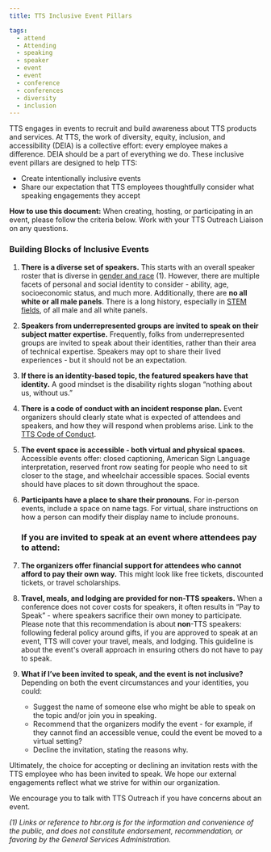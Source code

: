 ```yaml
---
title: TTS Inclusive Event Pillars

tags:
  - attend
  - Attending
  - speaking
  - speaker
  - event
  - event
  - conference
  - conferences
  - diversity
  - inclusion
---
```


TTS engages in events to recruit and build awareness about TTS products and services. At TTS, the work of diversity, equity, inclusion, and accessibility (DEIA) is a collective effort: every employee makes a difference. DEIA should be a part of everything we do. These inclusive event pillars are designed to help TTS:

- Create intentionally inclusive events
- Share our expectation that TTS employees thoughtfully consider what speaking engagements they accept

**How to use this document:** When creating, hosting, or participating in an event, please follow the criteria below. Work with your TTS Outreach Liaison on any questions.

### Building Blocks of Inclusive Events

1. **There is a diverse set of speakers.** This starts with an overall speaker roster that is diverse in [gender and race](https://hbr.org/2019/09/what-it-will-take-to-improve-diversity-at-conferences) (1). However, there are multiple facets of personal and social identity to consider - ability, age, socioeconomic status, and much more. Additionally, there are **no all white or all male panels**. There is a long history, especially in [STEM fields](https://www.nih.gov/about-nih/who-we-are/nih-director/statements/time-end-manel-tradition), of all male and all white panels.
2. **Speakers from underrepresented groups are invited to speak on their subject matter expertise.** Frequently, folks from underrepresented groups are invited to speak about their identities, rather than their area of technical expertise. Speakers may opt to share their lived experiences - but it should not be an expectation.
3. **If there is an identity-based topic, the featured speakers have that identity.** A good mindset is the disability rights slogan “nothing about us, without us.”
4. **There is a code of conduct with an incident response plan.** Event organizers should clearly state what is expected of attendees and speakers, and how they will respond when problems arise. Link to the [TTS Code of Conduct]({{site.baseurl}}/about-us/code-of-conduct/).
5. **The event space is accessible - both virtual and physical spaces.** Accessible events offer: closed captioning, American Sign Language interpretation, reserved front row seating for people who need to sit closer to the stage, and wheelchair accessible spaces. Social events should have places to sit down throughout the space.
6. **Participants have a place to share their pronouns.** For in-person events, include a space on name tags. For virtual, share instructions on how a person can modify their display name to include pronouns.

   ### If you are invited to speak at an event where attendees pay to attend:

7. **The organizers offer financial support for attendees who cannot afford to pay their own way.** This might look like free tickets, discounted tickets, or travel scholarships.
8. **Travel, meals, and lodging are provided for non-TTS speakers.** When a conference does not cover costs for speakers, it often results in “Pay to Speak” - where speakers sacrifice their own money to participate. Please note that this recommendation is about **non**-TTS speakers: following federal policy around gifts, if you are approved to speak at an event, TTS will cover your travel, meals, and lodging. This guideline is about the event's overall approach in ensuring others do not have to pay to speak.
9. **What if I’ve been invited to speak, and the event is not inclusive?**
   Depending on both the event circumstances and your identities, you could:

   - Suggest the name of someone else who might be able to speak on the topic and/or join you in speaking.
   - Recommend that the organizers modify the event - for example, if they cannot find an accessible venue, could the event be moved to a virtual setting?
   - Decline the invitation, stating the reasons why.

Ultimately, the choice for accepting or declining an invitation rests with the TTS employee who has been invited to speak. We hope our external engagements reflect what we strive for within our organization.

We encourage you to talk with TTS Outreach if you have concerns about an event.

_(1) Links or reference to hbr.org is for the information and convenience of the public, and does not constitute endorsement, recommendation, or favoring by the General Services Administration._
